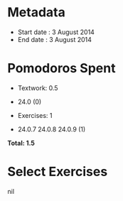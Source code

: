 Metadata
=========

- Start date : 3 August 2014
- End date : 3 August 2014

Pomodoros Spent
===============

- Textwork: 0.5
- 24.0 (0)

- Exercises: 1
- 24.0.7 24.0.8 24.0.9 (1)

**Total: 1.5**

Select Exercises
================
nil